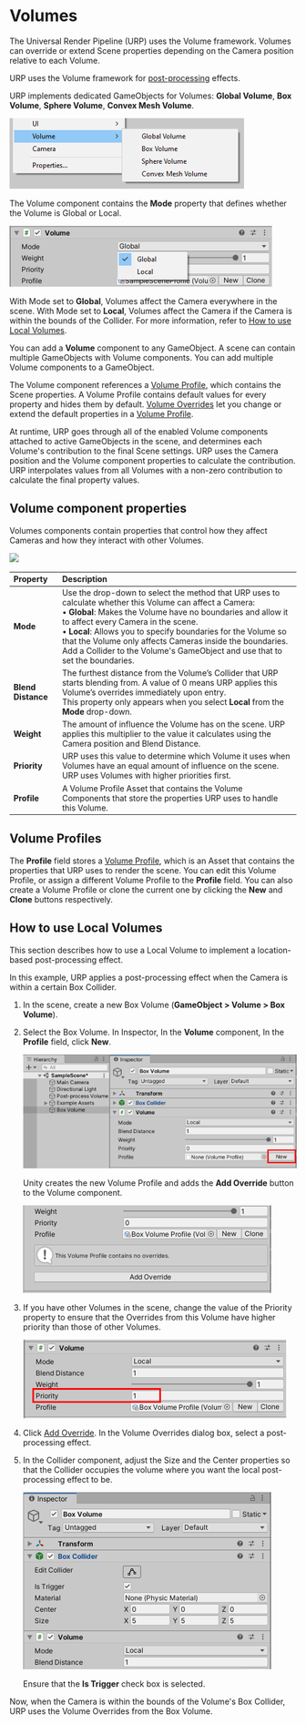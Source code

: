 # Volumes

The Universal Render Pipeline (URP) uses the Volume framework. Volumes can override or extend Scene properties depending on the Camera position relative to each Volume.

URP uses the Volume framework for [post-processing](integration-with-post-processing.md#post-proc-how-to) effects.

URP implements dedicated GameObjects for Volumes: **Global Volume**, **Box Volume**, **Sphere Volume**, **Convex Mesh Volume**.

![Volume types](Images/post-proc/volume-volume-types.png)

The Volume component contains the **Mode** property that defines whether the Volume is Global or Local.

![Volume Mode property](Images/post-proc/volume-mode-prop.png)

With Mode set to **Global**, Volumes affect the Camera everywhere in the scene. With Mode set to **Local**, Volumes affect the Camera if the Camera is within the bounds of the Collider. For more information, refer to [How to use Local Volumes](#volume-local).

You can add a **Volume** component to any GameObject. A scene can contain multiple GameObjects with Volume components. You can add multiple Volume components to a GameObject.

The Volume component references a [Volume Profile](Volume-Profile.md), which contains the Scene properties. A Volume Profile contains default values for every property and hides them by default. [Volume Overrides](VolumeOverrides.md) let you change or extend the default properties in a [Volume Profile](Volume-Profile.md).

At runtime, URP goes through all of the enabled Volume components attached to active GameObjects in the scene, and determines each Volume's contribution to the final Scene settings. URP uses the Camera position and the Volume component properties to calculate the contribution. URP interpolates values from all Volumes with a non-zero contribution to calculate the final property values.

## Volume component properties

Volumes components contain properties that control how they affect Cameras and how they interact with other Volumes.

![](/Images/Inspectors/Volume1.png)

| Property           | Description                                                  |
| :----------------- | :----------------------------------------------------------- |
| **Mode**           | Use the drop-down to select the method that URP uses to calculate whether this Volume can affect a Camera:<br />&#8226; **Global**: Makes the Volume have no boundaries and allow it to affect every Camera in the scene.<br />&#8226; **Local**: Allows you to specify boundaries for the Volume so that the Volume only affects Cameras inside the boundaries. Add a Collider to the Volume's GameObject and use that to set the boundaries. |
| **Blend Distance** | The furthest distance from the Volume’s Collider that URP starts blending from. A value of 0 means URP applies this Volume’s overrides immediately upon entry.<br />This property only appears when you select **Local** from the **Mode** drop-down. |
| **Weight**         | The amount of influence the Volume has on the scene. URP applies this multiplier to the value it calculates using the Camera position and Blend Distance. |
| **Priority**       | URP uses this value to determine which Volume it uses when Volumes have an equal amount of influence on the scene. URP uses Volumes with higher priorities first. |
| **Profile**        | A Volume Profile Asset that contains the Volume Components that store the properties URP uses to handle this Volume. |

## Volume Profiles

The **Profile** field stores a [Volume Profile](Volume-Profile.md), which is an Asset that contains the properties that URP uses to render the scene. You can edit this Volume Profile, or assign a different Volume Profile to the **Profile** field. You can also create a Volume Profile or clone the current one by clicking the **New** and **Clone** buttons respectively.

## <a name="volume-local"></a>How to use Local Volumes

This section describes how to use a Local Volume to implement a location-based post-processing effect.

In this example, URP applies a post-processing effect when the Camera is within a certain Box Collider.

1. In the scene, create a new Box Volume (**GameObject > Volume > Box Volume**).

2. Select the Box Volume. In Inspector, In the **Volume** component, In the **Profile** field, click **New**.

    ![Create new Volume Profile.](Images/post-proc/volume-box-new-profile.png)

    Unity creates the new Volume Profile and adds the **Add Override** button to the Volume component.

    ![New Volume Profile created.](Images/post-proc/volume-new-profile-created.png)

3. If you have other Volumes in the scene, change the value of the Priority property to ensure that the Overrides from this Volume have higher priority than those of other Volumes.

    ![Volume priority](Images/post-proc/volume-priority.png)

3. Click [Add Override](VolumeOverrides.md#volume-add-override). In the Volume Overrides dialog box, select a post-processing effect.

4. In the Collider component, adjust the Size and the Center properties so that the Collider occupies the volume where you want the local post-processing effect to be.

    ![Adjust the Box Collider size and position.](Images/post-proc/volume-box-collider.png)

    Ensure that the **Is Trigger** check box is selected.

Now, when the Camera is within the bounds of the Volume's Box Collider, URP uses the Volume Overrides from the Box Volume.
